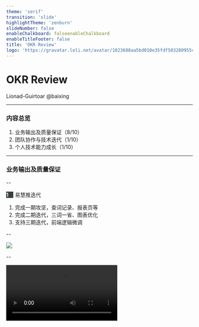 ```yaml
---
theme: 'serif'
transition: 'slide'
highlightTheme: 'zenburn'
slideNumber: false
enableChalkboard: falseenableChalkboard
enableTitleFooter: false
title: 'OKR Review'
logo: 'https://gravatar.loli.net/avatar/1023688aa5bd010e35fdf503280955c9'
---
```


<!-- <link
  rel="stylesheet"
  href="https://cdnjs.cloudflare.com/ajax/libs/animate.css/4.1.1/animate.min.css"
/> -->
<style>
  :root {
    /******************************* 主题颜色 */
    --c-theme: #F5D5A0;
  }
  .reveal section img,
  .reveal section video,
  .reveal section iframe {
    max-width: 100%;
    border: none;
  }
  .slides h3 + p {
    margin-top: 1.1em;
  }
  .label-idx {
    display: inline-block;
    margin-right: .35em;
    width: 1.35em;
    border-radius: 0px;
    background-color: #383d3d;
    color: #f0f1eb;
    font-weight: bold;
  }
  .label-idx + .label-idx {
    margin-left: -.35em;
  }
  del {
    opacity: .31;
  }
  emoji {
    font-size: 1.8em;
  }
  .description {
    margin: .8em 0;
    font-size: 16px;
  }
</style>

# OKR Review

Lionad-Guirtoar @baixing

---

### 内容总览

1. 业务输出及质量保证（8/10）
2. 团队协作与技术迭代（1/10）
3. 个人技术能力成长（1/10）

---

### 业务输出及质量保证

--

<span class="label-idx">1</span>易慧推迭代

1. 完成一期攻坚，查词记录、报表页等
2. 完成二期迭代，三词一省、图表优化
3. 支持三期迭代，前端逻辑微调

--

![](https://baixing-assets.obs.cn-east-3.myhuaweicloud.com/%E5%BF%AB%E7%85%A7%E9%A1%B5%E9%9D%A2.png)

--

<video src="https://baixing-assets.obs.cn-east-3.myhuaweicloud.com/%E6%98%93%E6%85%A7%E6%8E%A8-%E6%9F%A5%E8%AF%8D%E9%A1%B5%E9%9D%A2.mp4" autoplay loop />


--

目标、挑战性 & 结果

1. 熟悉工作流程及代码，快速融入团队
2. 按时保质完成迭代，无技术原因延期

<!-- 未来：看业务安排 -->

--

<span class="label-idx">2</span>中台配置系统

0. <del>【入职两周】系统搭建，业务页面编写</del>
1. 【9月底~攻坚前】联调自测、部署到线下
2. 【11月27日】和曹勇交接商品服务代码

--

![](https://baixing-assets.obs.cn-east-3.myhuaweicloud.com/%E5%88%9B%E5%BB%BA%E5%95%86%E5%93%81%E9%A1%B5%E9%9D%A2.png)

<!-- 不展示视频 -->

--

目标 & 结果

1. 延期两周、暂停开发
2. 了解项目部署基本操作
3. 后续接OA登录、测试...{.fragment}

<!-- 看安排 -->

--

<span class="label-idx">3</span>标王凤鸣

支持为主、小的需求

--

<span class="label-idx">4</span>代码质量

1. 线上没有影响业务流程的问题
2. 提测时稍轻浮、问题较多（攻坚）

--

<span class="label-idx">总</span><span class="label-idx">结</span>

1. 多思考业务，提高代码质量
2. <del>学习项目管理，加强落地能力</del>

note: 多思考业务，前因后果，数据的来由与去向，才能对代码的各种边界条件更游刃有余。

note: 学习项目管理是指，从调研需求、明确项目目标、里程碑、收集资源、任务拆分到开发测试部署一系列流程的节奏的把握。

---

### 团队协作及技术迭代

--

## Sentry

--

- 遇到了什么问题？
- 怎么去解决这些问题？
- 当前结果 & 新的目标

--

### [遇到了什么问题？](http://sentry.baixing.cn/BX/bax-fe-90/searches/655/)

--

### 怎么去解决这些问题？

--

<span class="label-idx">静</span><span class="label-idx">默</span>

1. <span class="fragment">静默无关紧要的抛错</span>
2. <span class="fragment">快速解决简单的代码异味</span>

--

静默能缓解噪音问题，让开发专注更高价值的报警

--

<a href="http://sentry.baixing.cn/BX/bax-fe-90/releases/" target="_blank" rel="nofollow"><span class="label-idx">版</span><span class="label-idx">本</span><span class="label-idx">控</span><span class="label-idx">制</span></a>

![](https://cdn.jsdelivr.net/gh/Lionad-Morotar/blog-cdn/image/other/20201224035754.png)

--

![](https://cdn.jsdelivr.net/gh/Lionad-Morotar/blog-cdn/image/other/20201224034920.png)

--

<span class="label-idx">规</span><span class="label-idx">范</span>

1. 代码规范：<span class="fragment">静态语法错误 + 最佳实践</span>
2. 提交规范：<span class="fragment">记录有意义的提交信息</span>

--

严格的规范 → 整洁的代码

1. 减少低级错误
2. 帮助开发快速熟悉代码，确定问题源头

--

提交规范带来：美观、易于理解、方便回溯

![我的博客的提交规范](https://cdn.jsdelivr.net/gh/Lionad-Morotar/blog-cdn/image/other/20201208160054.png)

--

<span class="label-idx">流</span><span class="label-idx">程</span><span class="label-idx">约</span><span class="label-idx">束</span>

1. 提交检测：静态扫描、校验提交信息
2. 推送检测：分支保护、校验推送信息

--

<div class="mermaid">
graph LR
  subgraph Gitlab
    Gitlab
  end
  subgraph Local PC
    WD --> |"校验代码和提交信息"| check{提交时检测}
    check --> |失败| reject1[提交失败]
    style reject1 stroke:#f66,stroke-width:3px;
    check --> |通过| git[Git]
  end
  git --> check2{推送检测}
  check2 --> |失败| reject2[推送时失败]
  style reject2 stroke:#f66,stroke-width:3px;
  check2 --> |通过| Gitlab
</div>

--

### 当前结果 & 新的目标

--

<span class="label-idx">\*.</span>规范和校验 → 输出脚手架

代码生成器，把整套设施可选择性的迁移到新项目

---

### 个人成长

1. Java
2. JS 核心原理
3. 团队分享

---

# Q & A

---

### 相关资料

- [《Error Tracker 的工作原理》](https://baixing.yuque.com/qian-tech/main/fzln6a)
